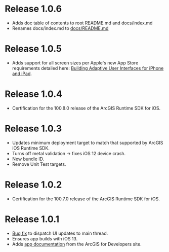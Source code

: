# Release 1.0.6

- Adds doc table of contents to root README.md and docs/index.md
- Renames docs/index.md to [docs/README.md](/docs/README.md)

# Release 1.0.5

* Adds support for all screen sizes per Apple's new App Store requirements detailed here: [Building Adaptive User Interfaces for iPhone and iPad](https://developer.apple.com/news/?id=01132020b).

# Release 1.0.4

* Certification for the 100.8.0 release of the ArcGIS Runtime SDK for iOS.

# Release 1.0.3

- Updates minimum deployment target to match that supported by ArcGIS iOS Runtime SDK.
- Turns off metal validation -> fixes iOS 12 device crash.
- New bundle ID.
- Remove Unit Test targets.

# Release 1.0.2

* Certification for the 100.7.0 release of the ArcGIS Runtime SDK for iOS.

# Release 1.0.1

* [Bug fix](https://github.com/Esri/maps-app-ios/issues/89) to dispatch UI updates to main thread.
* Ensures app builds with iOS 13.
* Adds [app documentation](/docs/README.md) from the ArcGIS for Developers site.
